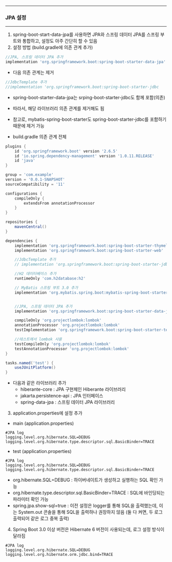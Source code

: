 -----
### JPA 설정
-----
1. spring-boot-start-data-jpa를 사용하면 JPA와 스프링 데이터 JPA를 스프링 부트와 통합하고, 설정도 아주 간단히 할 수 있음
2. 설정 방법 (build.gradle에 의존 관계 추가)
```gradle
//JPA, 스프링 데이터 JPA 추가
implementation 'org.springframework.boot:spring-boot-starter-data-jpa'
```
  - 다음 의존 관계는 제거
```gradle
//JdbcTemplate 추가
//implementation 'org.springframework.boot:spring-boot-starter-jdbc
```
  - spring-boot-starter-data-jpa는 srping-boot-starter-jdbc도 함께 포함(의존)
  - 따라서, 해당 라이브러리 의존 관계를 제거해도 됨
  - 참고로, mybatis-spring-boot-starter도 spring-boot-starter-jdbc를 포함하기 때문에 제거 가능

  - build.gradle 의존 관계 전체
```gradle
plugins {
	id 'org.springframework.boot' version '2.6.5'
	id 'io.spring.dependency-management' version '1.0.11.RELEASE'
	id 'java'
}

group = 'com.example'
version = '0.0.1-SNAPSHOT'
sourceCompatibility = '11'

configurations {
	compileOnly {
		extendsFrom annotationProcessor
	}
}

repositories {
	mavenCentral()
}

dependencies {
	implementation 'org.springframework.boot:spring-boot-starter-thymeleaf'
	implementation 'org.springframework.boot:spring-boot-starter-web'

	//JdbcTemplate 추가
	// implementation 'org.springframework.boot:spring-boot-starter-jdbc'

	//H2 데이터베이스 추가
	runtimeOnly 'com.h2database:h2'

	// MyBatis 스프링 부트 3.0 추가
	implementation 'org.mybatis.spring.boot:mybatis-spring-boot-starter:2.3.1'


	//JPA, 스프링 데이터 JPA 추가
	implementation 'org.springframework.boot:spring-boot-starter-data-jpa'

	compileOnly 'org.projectlombok:lombok'
	annotationProcessor 'org.projectlombok:lombok'
	testImplementation 'org.springframework.boot:spring-boot-starter-test'

	//테스트에서 lombok 사용
	testCompileOnly 'org.projectlombok:lombok'
	testAnnotationProcessor 'org.projectlombok:lombok'
}

tasks.named('test') {
	useJUnitPlatform()
}
```

  - 다음과 같은 라이브러리 추가
    + hiberante-core : JPA 구현체인 Hiberante 라이브러리
    + jakarta.persistence-api : JPA 인터페이스
    + spring-data-jpa : 스프링 데이터 JPA 라이브러리

3. application.properties에 설정 추가
  - main (application.properties)
```properties
#JPA log
logging.level.org.hibernate.SQL=DEBUG
logging.level.org.hibernate.type.descriptor.sql.BasicBinder=TRACE
```
  - test (application.properties)
```properties
#JPA log
logging.level.org.hibernate.SQL=DEBUG
logging.level.org.hibernate.type.descriptor.sql.BasicBinder=TRACE
```

  - org.hibernate.SQL=DEBUG : 하이버네이트가 생성하고 실행하는 SQL 확인 가능
  - org.hibernate.type.descriptor.sql.BasicBinder=TRACE : SQL에 바인딩되는 파라미터 확인 가능
  - spring.jpa.show-sql=true : 이전 설정은 logger를 통해 SQL을 출력했는데, 이는 System.out 콘솔을 통해 SQL을 출력하나 권장하지 않음 (둘 다 켜면, 두 로그 출력되어 같은 로그 중복 출력)

4. Spring Boot 3.0 이상 버전은 Hibernate 6 버전이 사용되는데, 로그 설정 방식이 달라짐
```properties
#JPA log
logging.level.org.hibernate.SQL=DEBUG
logging.level.org.hibernate.orm.jdbc.bind=TRACE
```

